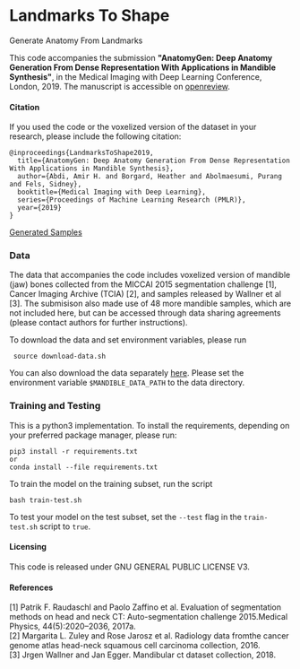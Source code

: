# Landmarks To Shape
Generate Anatomy From Landmarks

This code accompanies the submission **"AnatomyGen: Deep Anatomy Generation From Dense Representation With Applications in Mandible Synthesis"**, 
in the Medical Imaging with Deep Learning Conference, London, 2019.
The manuscript is accessible on [openreview](https://openreview.net/pdf?id=BkltUK71xV). 

#### Citation

If you used the code or the voxelized version of the dataset in your research, 
please include the following citation:

    @inproceedings{LandmarksToShape2019,
      title={AnatomyGen: Deep Anatomy Generation From Dense Representation With Applications in Mandible Synthesis},
      author={Abdi, Amir H. and Borgard, Heather and Abolmaesumi, Purang and Fels, Sidney},
      booktitle={Medical Imaging with Deep Learning},
      series={Proceedings of Machine Learning Research (PMLR)},
      year={2019}
    }
    
[Generated Samples](imgs/generated_results.pdf)

### Data
The data that accompanies the code includes voxelized version of mandible (jaw) bones collected from the 
MICCAI 2015 segmentation challenge [1], 
Cancer Imaging Archive (TCIA) [2], 
and samples released by Wallner et al [3].
The submisison also made use of 48 more mandible samples, which are not included here, but can be accessed through 
data sharing agreements (please contact authors for further instructions).
 
 
 To download the data and set environment variables, please run 
 
     source download-data.sh
     
 You can also download the data separately [here](https://drive.google.com/uc?export=download&id=1GCslF1eo6Bz2EK207CvBfRDUReb_dyXi).
 Please set the environment variable `$MANDIBLE_DATA_PATH`  to the data directory.
 
 ### Training and Testing
This is a python3 implementation. 
To install the requirements, depending on your preferred package manager, please run:
    
    pip3 install -r requirements.txt    
    or
    conda install --file requirements.txt
  

To train the model on the training subset, run the script 

    bash train-test.sh
    
To test your model on the test subset, set the `--test` flag in the `train-test.sh` script to `true`.
     
 
 #### Licensing
This code is released under GNU GENERAL PUBLIC LICENSE V3.

 
 #### References
 [1] Patrik F. Raudaschl and  Paolo Zaffino et al. Evaluation  of  segmentation  methods  on  head  and  neck  CT:  Auto-segmentation challenge 2015.Medical Physics, 44(5):2020–2036, 2017a. \
 [2] Margarita L. Zuley and Rose Jarosz et al.  Radiology data fromthe cancer genome atlas head-neck squamous cell carcinoma collection, 2016. \
 [3] Jrgen Wallner and Jan Egger.  Mandibular ct dataset collection, 2018.
 
 